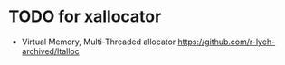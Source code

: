 # TODO for xallocator

- Virtual Memory, Multi-Threaded allocator <https://github.com/r-lyeh-archived/ltalloc>

